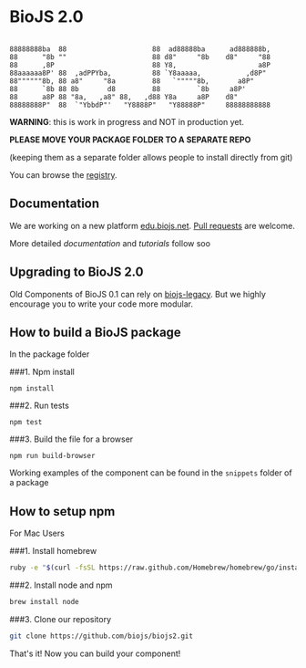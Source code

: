 BioJS 2.0
=========

```

88888888ba  88                     88  ad88888ba      ad888888b,  
88      "8b ""                     88 d8"     "8b    d8"     "88  
88      ,8P                        88 Y8,                    a8P  
88aaaaaa8P' 88  ,adPPYba,          88 `Y8aaaaa,           ,d8P"   
88""""""8b, 88 a8"     "8a         88   `"""""8b,       a8P"      
88      `8b 88 8b       d8         88         `8b     a8P'        
88      a8P 88 "8a,   ,a8" 88,   ,d88 Y8a     a8P    d8"          
88888888P"  88  `"YbbdP"'   "Y8888P"   "Y88888P"     88888888888 

 ```

__WARNING__: this is work in progress and NOT in production yet.


__PLEASE MOVE YOUR PACKAGE FOLDER TO A SEPARATE REPO__ 

(keeping them as a separate folder allows people to install directly from git)


You can browse the [registry](http://biojs.net/registry-ui/client/#/).


Documentation
--------------

We are working on a new platform [edu.biojs.net](http://edu.biojs.net/).
[Pull requests](https://github.com/biojs/tutorials) are welcome.

More detailed *documentation* and *tutorials* follow soo

Upgrading to BioJS 2.0
----

Old Components of BioJS 0.1 can rely on [biojs-legacy](http://edu.biojs.net/tutorials/aQuickGuideForMigrating.html). But we highly encourage you to write your code more modular.


How to build a BioJS package
---------------

In the package folder

###1. Npm install
```
npm install
```

###2. Run tests

```
npm test
```

###3. Build the file for a browser

```
npm run build-browser
```

Working examples of the component can be found in the `snippets` folder of a package


How to setup npm 
--------------

For Mac Users


###1. Install homebrew

```sh
ruby -e "$(curl -fsSL https://raw.github.com/Homebrew/homebrew/go/install)"
```

###2. Install node and npm
```sh
brew install node
```

###3. Clone our repository

```sh
git clone https://github.com/biojs/biojs2.git
```

That's it! Now you can build your component!
